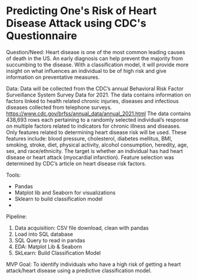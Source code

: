 # Predicting One's Risk of Heart Disease Attack using CDC's Questionnaire
Question/Need:
Heart disease is one of the most common leading causes of death in the US. An early diagnosis can help prevent the majority from succumbing to the disease. With a classification model, it will provide more insight on what influences an individual to be of high risk and give information on preventative measures.

Data:
Data will be collected from the CDC’s annual Behavioral Risk Factor Surveillance System Survey Data for 2021. The data contains information on factors linked to health related chronic injuries, diseases and infectious diseases collected from telephone surveys. https://www.cdc.gov/brfss/annual_data/annual_2021.html
The data contains 438,693 rows each pertaining to a randomly selected individual’s response on multiple factors related to indicators for chronic illness and diseases. Only features related to determining heart disease risk will be used. These features include: blood pressure, cholesterol, diabetes mellitus, BMI, smoking, stroke, diet, physical activity, alcohol consumption, heredity, age, sex, and race/ethnicity. The target is whether an individual has had heart disease or heart attack (myocardial infarction).
Feature selection was determined by CDC’s article on heart disease risk factors.

Tools:
- Pandas
- Matplot lib and Seaborn for visualizations
- Sklearn to build classification model
- 
Pipeline:
1. Data acquisition: CSV file download, clean with pandas
2. Load into SQL database
3. SQL Query to read in pandas
4. EDA: Matplot Lib & Seaborn
5. SkLearn: Build Classification Model


MVP Goal:
To identify individuals who have a high risk of getting a heart attack/heart disease using a predictive classification model.
